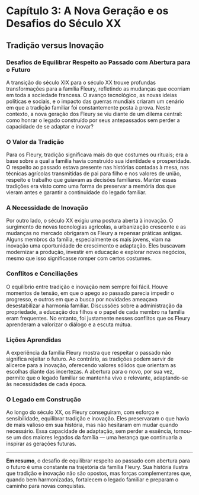 
# Capítulo 3: A Nova Geração e os Desafios do Século XX

## Tradição versus Inovação

### Desafios de Equilibrar Respeito ao Passado com Abertura para o Futuro

A transição do século XIX para o século XX trouxe profundas transformações para a família Fleury, refletindo as mudanças que ocorriam em toda a sociedade francesa. O avanço tecnológico, as novas ideias políticas e sociais, e o impacto das guerras mundiais criaram um cenário em que a tradição familiar foi constantemente posta à prova. Neste contexto, a nova geração dos Fleury se viu diante de um dilema central: como honrar o legado construído por seus antepassados sem perder a capacidade de se adaptar e inovar?

### O Valor da Tradição

Para os Fleury, tradição significava mais do que costumes ou rituais; era a base sobre a qual a família havia construído sua identidade e prosperidade. O respeito ao passado estava presente nas histórias contadas à mesa, nas técnicas agrícolas transmitidas de pai para filho e nos valores de união, respeito e trabalho que guiavam as decisões familiares. Manter essas tradições era visto como uma forma de preservar a memória dos que vieram antes e garantir a continuidade do legado familiar.

### A Necessidade de Inovação

Por outro lado, o século XX exigiu uma postura aberta à inovação. O surgimento de novas tecnologias agrícolas, a urbanização crescente e as mudanças no mercado obrigaram os Fleury a repensar práticas antigas. Alguns membros da família, especialmente os mais jovens, viam na inovação uma oportunidade de crescimento e adaptação. Eles buscavam modernizar a produção, investir em educação e explorar novos negócios, mesmo que isso significasse romper com certos costumes.

### Conflitos e Conciliações

O equilíbrio entre tradição e inovação nem sempre foi fácil. Houve momentos de tensão, em que o apego ao passado parecia impedir o progresso, e outros em que a busca por novidades ameaçava desestabilizar a harmonia familiar. Discussões sobre a administração da propriedade, a educação dos filhos e o papel de cada membro na família eram frequentes. No entanto, foi justamente nesses conflitos que os Fleury aprenderam a valorizar o diálogo e a escuta mútua.

### Lições Aprendidas

A experiência da família Fleury mostra que respeitar o passado não significa rejeitar o futuro. Ao contrário, as tradições podem servir de alicerce para a inovação, oferecendo valores sólidos que orientam as escolhas diante das incertezas. A abertura para o novo, por sua vez, permite que o legado familiar se mantenha vivo e relevante, adaptando-se às necessidades de cada época.

### O Legado em Construção

Ao longo do século XX, os Fleury conseguiram, com esforço e sensibilidade, equilibrar tradição e inovação. Eles preservaram o que havia de mais valioso em sua história, mas não hesitaram em mudar quando necessário. Essa capacidade de adaptação, sem perder a essência, tornou-se um dos maiores legados da família — uma herança que continuaria a inspirar as gerações futuras.

---

**Em resumo**, o desafio de equilibrar respeito ao passado com abertura para o futuro é uma constante na trajetória da família Fleury. Sua história ilustra que tradição e inovação não são opostos, mas forças complementares que, quando bem harmonizadas, fortalecem o legado familiar e preparam o caminho para novas conquistas.
```